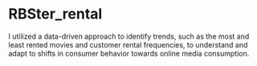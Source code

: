 # RBSter_rental
I utilized a data-driven approach to identify trends, such as the most and least rented movies and customer rental frequencies, to understand and adapt to shifts in consumer behavior towards online media consumption. 
